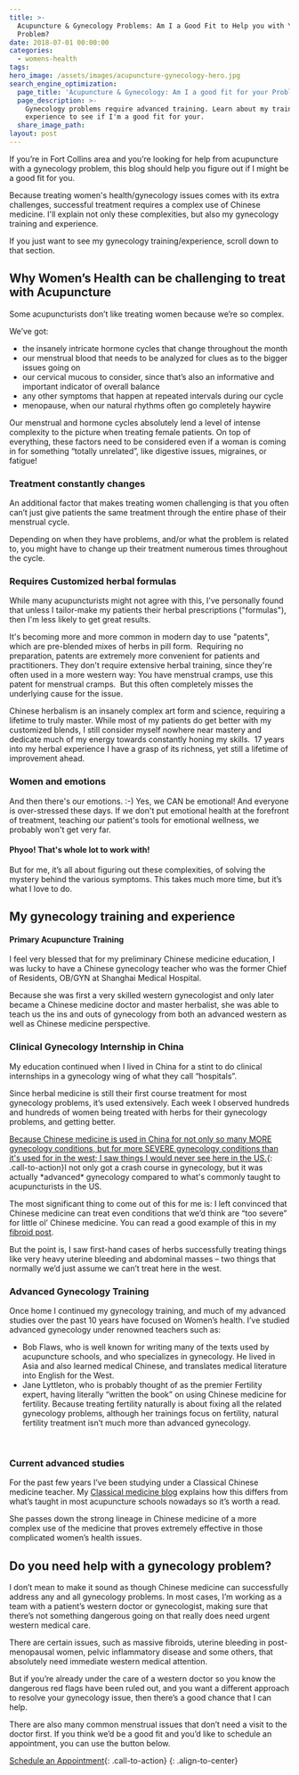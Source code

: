 ```yaml
---
title: >-
  Acupuncture & Gynecology Problems: Am I a Good Fit to Help you with Your
  Problem?
date: 2018-07-01 00:00:00
categories:
  - womens-health
tags:
hero_image: /assets/images/acupuncture-gynecology-hero.jpg
search_engine_optimization:
  page_title: 'Acupuncture & Gynecology: Am I a good fit for your Problem?'
  page_description: >-
    Gynecology problems require advanced training. Learn about my training and
    experience to see if I'm a good fit for your.
  share_image_path:
layout: post
---
```


If you’re in Fort Collins area and you’re looking for help from acupuncture with a gynecology problem, this blog should help you figure out if I might be a good fit for you.

Because treating women's health/gynecology issues comes with its extra challenges, successful treatment requires a complex use of Chinese medicine. I'll explain not only these complexities, but also my gynecology training and experience.

If you just want to see my gynecology training/experience, scroll down to that section.

## Why Women’s Health can be challenging to treat with Acupuncture

Some acupuncturists don’t like treating women because we’re so complex.

We’ve got:

* the insanely intricate hormone cycles that change throughout the month
* our menstrual blood that needs to be analyzed for clues as to the bigger issues going on
* our cervical mucous to consider, since that’s also an informative and important indicator of overall balance
* any other symptoms that happen at repeated intervals during our cycle
* menopause, when our natural rhythms often go completely haywire

Our menstrual and hormone cycles absolutely lend a level of intense complexity to the picture when treating female patients. On top of everything, these factors need to be considered even if a woman is coming in for something “totally unrelated”, like digestive issues, migraines, or fatigue!

### Treatment constantly changes

An additional factor that makes treating women challenging is that you often can’t just give patients the same treatment through the entire phase of their menstrual cycle.

Depending on when they have problems, and/or what the problem is related to, you might have to change up their treatment numerous times throughout the cycle.

### Requires Customized herbal formulas

While many acupuncturists might not agree with this, I've personally found that unless I tailor-make my patients their herbal prescriptions ("formulas"), then I'm less likely to get great results.

It's becoming more and more common in modern day to use "patents", which are pre-blended mixes of herbs in pill form.&nbsp; Requiring no preparation, patents are extremely more convenient for patients and practitioners. They don't require extensive herbal training, since they're often used in a more western way: You have menstrual cramps, use this patent for menstrual cramps.&nbsp; But this often completely misses the underlying cause for the issue.

Chinese herbalism is an insanely complex art form and science, requiring a lifetime to truly master. While most of my patients do get better with my customized blends, I still consider myself nowhere near mastery and dedicate much of my energy towards constantly honing my skills.&nbsp; 17 years into my herbal experience I have a grasp of its richness, yet still a lifetime of improvement ahead.

### Women and emotions

And then there's our emotions. :-) Yes, we CAN be emotional! And everyone is over-stressed these days. If we don't put emotional health at the forefront of treatment, teaching our patient's tools for emotional wellness, we probably won't get very far.

#### Phyoo! That's whole lot to work with!

But for me, it’s all about figuring out these complexities, of solving the mystery behind the various symptoms. This takes much more time, but it’s what I love to do.

## My gynecology training and experience

#### Primary Acupuncture Training

I feel very blessed that for my preliminary Chinese medicine education, I was lucky to have a Chinese gynecology teacher who was the former Chief of Residents, OB/GYN at Shanghai Medical Hospital.

Because she was first a very skilled western gynecologist and only later became a Chinese medicine doctor and master herbalist, she was able to teach us the ins and outs of gynecology from both an advanced western as well as Chinese medicine perspective.

### Clinical Gynecology Internship in China

My education continued when I lived in China for a stint to do clinical internships in a gynecology wing of what they call “hospitals”.

Since herbal medicine is still their first course treatment for most gynecology problems, it’s used extensively. Each week I observed hundreds and hundreds of women being treated with herbs for their gynecology problems, and getting better.

[Because Chinese medicine is used in China for not only so many MORE gynecology conditions, but for more SEVERE gynecology conditions than it's used for in the west; I saw things I would never see here in the US.](/make-an-appointment/){: .call-to-action}I not only got a crash course in gynecology, but it was actually \*advanced\* gynecology compared to what's commonly taught to acupuncturists in the US.

The most significant thing to come out of this for me is: I left convinced that Chinese medicine can treat even conditions that we’d think are “too severe” for little ol’ Chinese medicine. You can read a good example of this in my [fibroid post](/2017/09/03/successfully-treat-fibroids-with-acupuncture-herbs/).

But the point is, I saw first-hand cases of herbs successfully treating things like very heavy uterine bleeding and abdominal masses – two things that normally we’d just assume we can’t treat here in the west.

### Advanced Gynecology Training

Once home I continued my gynecology training, and much of my advanced studies over the past 10 years have focused on Women’s health. I’ve studied advanced gynecology under renowned teachers such as:

* Bob Flaws, who is well known for writing many of the texts used by acupuncture schools, and who specializes in gynecology. He lived in Asia and also learned medical Chinese, and translates medical literature into English for the West.
* Jane Lyttleton, who is probably thought of as the premier Fertility expert, having literally “written the book” on using Chinese medicine for fertility. Because treating fertility naturally is about fixing all the related gynecology problems, although her trainings focus on fertility, natural fertility treatment isn’t much more than advanced gynecology.

&nbsp;

### Current advanced studies

For the past few years I’ve been studying under a Classical Chinese medicine teacher. My [Classical medicine blog](/2018/01/01/classical-chinese-medicine-8211-what-it-is-why-it-matters-and-why-i8217m-moving-towards-it-in-my-practice/) explains how this differs from what’s taught in most acupuncture schools nowadays so it’s worth a read.

She passes down the strong lineage in Chinese medicine of a more complex use of the medicine that proves extremely effective in those complicated women’s health issues.

## Do you need help with a gynecology problem?

I don’t mean to make it sound as though Chinese medicine can successfully address any and all gynecology problems. In most cases, I’m working as a team with a patient’s western doctor or gynecologist, making sure that there’s not something dangerous going on that really does need urgent western medical care.

There are certain issues, such as massive fibroids, uterine bleeding in post-menopausal women, pelvic inflammatory disease and some others, that absolutely need immediate western medical attention.

But if you’re already under the care of a western doctor so you know the dangerous red flags have been ruled out, and you want a different approach to resolve your gynecology issue, then there’s a good chance that I can help.

There are also many common menstrual issues that don’t need a visit to the doctor first. If you think we’d be a good fit and you’d like to schedule an appointment, you can use the button below.

[Schedule an Appointment](/make-an-appointment/){: .call-to-action}
{: .align-to-center}